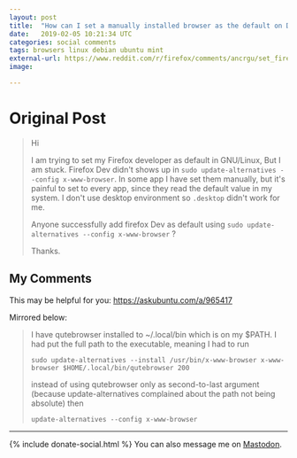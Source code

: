 ```yaml
---
layout: post
title:  "How can I set a manually installed browser as the default on Debian-based distributions like Ubuntu and Mint?"
date:   2019-02-05 10:21:34 UTC
categories: social comments
tags: browsers linux debian ubuntu mint
external-url: https://www.reddit.com/r/firefox/comments/ancrgu/set_firefox_developer_as_default_in_gnulinux/efscqfe/
image: 

---
```


# Original Post

>Hi
>
>I am trying to set my Firefox developer as default in GNU/Linux, But I am stuck. Firefox Dev didn't shows up in `sudo update-alternatives --config x-www-browser`. In some app I have set them manually, but it's painful to set to every app, since they read the default value in my system. I don't use desktop environment so `.desktop` didn't work for me.
>
>Anyone successfully add firefox Dev as default using `sudo update-alternatives --config x-www-browser` ?
>
>Thanks.

## My Comments

This may be helpful for you: <https://askubuntu.com/a/965417>

Mirrored below:

> I have qutebrowser installed to ~/.local/bin which is on my $PATH. I had put the full path to the executable, meaning I had to run
>
> `sudo update-alternatives --install /usr/bin/x-www-browser x-www-browser $HOME/.local/bin/qutebrowser 200`
>
>instead of using qutebrowser only as second-to-last argument (because update-alternatives complained about the path not being absolute) then
>
> `update-alternatives --config x-www-browser`

---

{% include donate-social.html %} You can also message me on [Mastodon](https://mastodon.social/@yoasif).